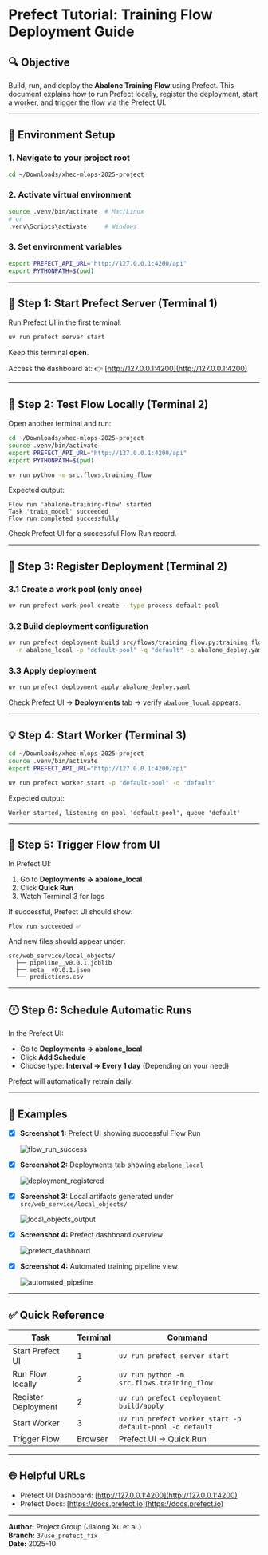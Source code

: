 # Prefect Tutorial: Training Flow Deployment Guide

## 🔍 Objective
Build, run, and deploy the **Abalone Training Flow** using Prefect. This document explains how to run Prefect locally, register the deployment, start a worker, and trigger the flow via the Prefect UI.

---

## 🔢 Environment Setup

### 1. Navigate to your project root
```bash
cd ~/Downloads/xhec-mlops-2025-project
```

### 2. Activate virtual environment
```bash
source .venv/bin/activate  # Mac/Linux
# or
.venv\Scripts\activate     # Windows
```

### 3. Set environment variables
```bash
export PREFECT_API_URL="http://127.0.0.1:4200/api"
export PYTHONPATH=$(pwd)
```

---

## 🔧 Step 1: Start Prefect Server (Terminal 1)
Run Prefect UI in the first terminal:
```bash
uv run prefect server start
```
Keep this terminal **open**.

Access the dashboard at:
👉 [http://127.0.0.1:4200](http://127.0.0.1:4200)

---

## 🔄 Step 2: Test Flow Locally (Terminal 2)
Open another terminal and run:
```bash
cd ~/Downloads/xhec-mlops-2025-project
source .venv/bin/activate
export PREFECT_API_URL="http://127.0.0.1:4200/api"
export PYTHONPATH=$(pwd)

uv run python -m src.flows.training_flow
```

Expected output:
```
Flow run 'abalone-training-flow' started
Task 'train_model' succeeded
Flow run completed successfully
```

Check Prefect UI for a successful Flow Run record.

---

## 🔨 Step 3: Register Deployment (Terminal 2)

### 3.1 Create a work pool (only once)
```bash
uv run prefect work-pool create --type process default-pool
```

### 3.2 Build deployment configuration
```bash
uv run prefect deployment build src/flows/training_flow.py:training_flow \
  -n abalone_local -p "default-pool" -q "default" -o abalone_deploy.yaml
```

### 3.3 Apply deployment
```bash
uv run prefect deployment apply abalone_deploy.yaml
```

Check Prefect UI → **Deployments** tab → verify `abalone_local` appears.

---

## 💡 Step 4: Start Worker (Terminal 3)

```bash
cd ~/Downloads/xhec-mlops-2025-project
source .venv/bin/activate
export PREFECT_API_URL="http://127.0.0.1:4200/api"

uv run prefect worker start -p "default-pool" -q "default"
```

Expected output:
```
Worker started, listening on pool 'default-pool', queue 'default'
```

---

## 🔄 Step 5: Trigger Flow from UI
In Prefect UI:
1. Go to **Deployments → abalone_local**
2. Click **Quick Run**
3. Watch Terminal 3 for logs

If successful, Prefect UI should show:
```
Flow run succeeded ✅
```

And new files should appear under:
```
src/web_service/local_objects/
  ├── pipeline__v0.0.1.joblib
  ├── meta__v0.0.1.json
  └── predictions.csv
```

---

## 🕛 Step 6: Schedule Automatic Runs
In the Prefect UI:
- Go to **Deployments → abalone_local**
- Click **Add Schedule**
- Choose type: **Interval → Every 1 day** (Depending on your need)

Prefect will automatically retrain daily.

---

## 📝 Examples

- [x] **Screenshot 1:** Prefect UI showing successful Flow Run  

  ![flow_run_success](../assets/flow_run_success.png)

- [x] **Screenshot 2:** Deployments tab showing `abalone_local`  

  ![deployment_registered](../assets/deployment_registered.png)

- [x] **Screenshot 3:** Local artifacts generated under `src/web_service/local_objects/`  

  ![local_objects_output](../assets/local_objects_output.png)

- [x] **Screenshot 4:** Prefect dashboard overview  

  ![prefect_dashboard](../assets/prefect_dashboard.png)

- [x] **Screenshot 4:** Automated training pipeline view  

  ![automated_pipeline](../assets/automated_pipeline.png)

---

## ✅ Quick Reference
| Task | Terminal | Command |
|------|-----------|----------|
| Start Prefect UI | 1 | `uv run prefect server start` |
| Run Flow locally | 2 | `uv run python -m src.flows.training_flow` |
| Register Deployment | 2 | `uv run prefect deployment build/apply` |
| Start Worker | 3 | `uv run prefect worker start -p default-pool -q default` |
| Trigger Flow | Browser | Prefect UI → Quick Run |

---

## 🌐 Helpful URLs
- Prefect UI Dashboard: [http://127.0.0.1:4200](http://127.0.0.1:4200)
- Prefect Docs: [https://docs.prefect.io](https://docs.prefect.io)

---

**Author:** Project Group (Jialong Xu et al.)  
**Branch:** `3/use_prefect_fix`  
**Date:** 2025-10

